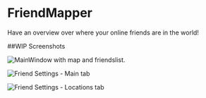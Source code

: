 FriendMapper
============

Have an overview over where your online friends are in the world!

##WIP Screenshots

![MainWindow with map and friendslist.](http://puu.sh/kYZNx/71283f66a9.png)

![Friend Settings - Main tab](http://puu.sh/kYZRK/b469e1996e.png)

![Friend Settings - Locations tab](http://puu.sh/kYZW2/c582f1be6c.png)

